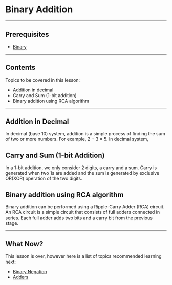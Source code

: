 # Binary Addition

---

## Prerequisites

- [Binary](binary#binary)

---

## Contents

Topics to be covered in this lesson:

- Addition in decimal
- Carry and Sum (1-bit addition)
- Binary addition using RCA algorithm

---

## Addition in Decimal

In decimal (base 10) system, addition is a simple process of finding the sum of two or more numbers. For example, 2 + 3 = 5. In decimal system,

## Carry and Sum (1-bit Addition)

In a 1-bit addition, we only consider 2 digits, a carry and a sum. Carry is generated when two 1s are added and the sum is generated by exclusive OR(XOR) operation of the two digits.

## Binary addition using RCA algorithm

Binary addition can be performed using a Ripple-Carry Adder (RCA) circuit. An RCA circuit is a simple circuit that consists of full adders connected in series. Each full adder adds two bits and a carry bit from the previous stage.

---
## What Now?

This lesson is over, however here is a list of topics recommended learning next:

- [Binary Negation](Binary%20Negation.md#binary-negation)
- [Adders](Adders.md#adders)

